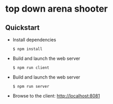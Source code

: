 # top down arena shooter

## Quickstart

- Install dependencies
    ```
    $ npm install
    ```

- Build and launch the web server
    ```
    $ npm run client
    ```

- Build and launch the web server
    ```
    $ npm run server
    ```

- Browse to the client: [http://localhost:8081](http://localhost:8081)
